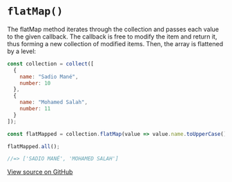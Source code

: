 # `flatMap()`

The flatMap method iterates through the collection and passes each value to the given callback. The callback is free to modify the item and return it, thus forming a new collection of modified items. Then, the array is flattened by a level:

```js
const collection = collect([
  {
    name: "Sadio Mané",
    number: 10
  },
  {
    name: "Mohamed Salah",
    number: 11
  }
]);

const flatMapped = collection.flatMap(value => value.name.toUpperCase());

flatMapped.all();

//=> ['SADIO MANÉ', 'MOHAMED SALAH']
```




[View source on GitHub](https://github.com/ecrmnn/collect.js/blob/master/src/methods/flatMap.js)
